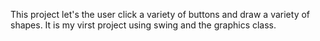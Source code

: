 This project let's the user click a variety of buttons and draw a variety of shapes. It is my virst project using swing and the graphics class.
